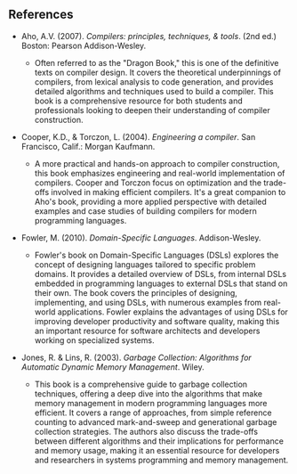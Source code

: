 
## References

- Aho, A.V. (2007). *Compilers: principles, techniques, & tools*. (2nd ed.) Boston: Pearson Addison-Wesley.  
  - Often referred to as the "Dragon Book," this is one of the definitive texts on compiler design. It
    covers the theoretical underpinnings of compilers, from lexical analysis to code generation, and
    provides detailed algorithms and techniques used to build a compiler. This book is a comprehensive
    resource for both students and professionals looking to deepen their understanding of compiler
    construction.

- Cooper, K.D., & Torczon, L. (2004). *Engineering a compiler*. San Francisco, Calif.: Morgan Kaufmann.  
  - A more practical and hands-on approach to compiler construction, this book emphasizes engineering and
    real-world implementation of compilers. Cooper and Torczon focus on optimization and the trade-offs
    involved in making efficient compilers. It's a great companion to Aho's book, providing a more applied
    perspective with detailed examples and case studies of building compilers for modern programming languages.

- Fowler, M. (2010). *Domain-Specific Languages*. Addison-Wesley.  
  - Fowler's book on Domain-Specific Languages (DSLs) explores the concept of designing languages tailored
    to specific problem domains. It provides a detailed overview of DSLs, from internal DSLs embedded in
    programming languages to external DSLs that stand on their own. The book covers the principles of designing,
    implementing, and using DSLs, with numerous examples from real-world applications. Fowler explains the
    advantages of using DSLs for improving developer productivity and software quality, making this an important
    resource for software architects and developers working on specialized systems.

- Jones, R. & Lins, R. (2003). *Garbage Collection: Algorithms for Automatic Dynamic Memory Management*. Wiley.  
  - This book is a comprehensive guide to garbage collection techniques, offering a deep dive into the algorithms
    that make memory management in modern programming languages more efficient. It covers a range of approaches,
    from simple reference counting to advanced mark-and-sweep and generational garbage collection strategies.
    The authors also discuss the trade-offs between different algorithms and their implications for performance
    and memory usage, making it an essential resource for developers and researchers in systems programming and
    memory management.

